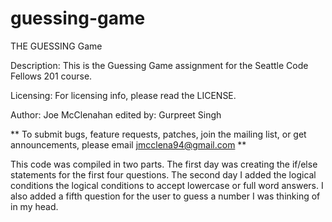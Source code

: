 # guessing-game
THE GUESSING Game

Description: This is the Guessing Game assignment for the Seattle Code Fellows 201 course.

Licensing: For licensing info, please read the LICENSE.

Author: Joe McClenahan
edited by: Gurpreet Singh

** To submit bugs, feature requests, patches, join the mailing list, or get announcements, please email jmcclena94@gmail.com **

This code was compiled in two parts.  The first day was creating the if/else statements for the first four questions.  The second day I added the logical conditions the logical conditions to accept lowercase or full word answers.  I also added a fifth question for the user to guess a number I was thinking of in my head.
